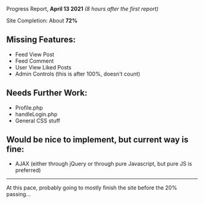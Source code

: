 Progress Report, __April 13 2021__ *(8 hours after the first report)*

Site Completion: About __72%__

## Missing Features:

* Feed View Post
* Feed Comment
* User View Liked Posts
* Admin Controls (this is after 100%, doesn't count)

## Needs Further Work:

* Profile.php
* handleLogin.php
* General CSS stuff

## Would be nice to implement, but current way is fine:

* AJAX (either through jQuery or through pure Javascript, but pure JS is preferred)

-----
At this pace, probably going to mostly finish the site before the 20% passing...
